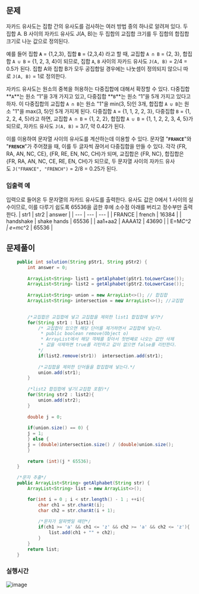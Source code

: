## 문제
자카드 유사도는 집합 간의 유사도를 검사하는 여러 방법 중의 하나로 알려져 있다. 두 집합 A. B 사이의 자카드 유사도 J(A, B)는 두 집합의 교집합 크기를 두 집합의 합집합 크기로 나눈 값으로 정의된다.

예를 들어 집합 **`A`** = {1,2,3}, 집합 **`B`** = {2,3,4} 라고 할 때, 교집합 `A ∩ B` = {2, 3}, 합집합 `A ∪ B` = {1, 2, 3, 4}이 되므로, 집합 `A`, `B` 사이의 자카드 유사도 `J(A, B)` = 2/4 = 0.5가 된다. 집합 A와 집합 B가 모두 공집합일 경우에는 나눗셈이 정의되지 않으니 따로 `J(A, B)` = 1로 정의한다.

자카드 유사도는 원소의 중복을 허용하는 다중집합에 대해서 확장할 수 있다. 다중집합 **`A`**는 원소 “1”을 3개 가지고 있고, 다중집합 **`B`**는 원소 “1”을 5개 가지고 있다고 하자. 이 다중집합의 교집합 `A ∩ B`는 원소 "1"을 min(3, 5)인 3개, 합집합 `A ∪ B`는 원소 "1"을 max(3, 5)인 5개 가지게 된다. 다중집합 `A` = {1, 1, 2, 2, 3}, 다중집합 `B` = {1, 2, 2, 4, 5}라고 하면, 교집합 `A ∩ B` = {1, 2, 2}, 합집합 `A ∪ B` = {1, 1, 2, 2, 3, 4, 5}가 되므로, 자카드 유사도 `J(A, B)` = 3/7, 약 0.42가 된다.

이를 이용하여 문자열 사이의 유사도를 계산하는데 이용할 수 있다. 문자열 "**`FRANCE`**"와 "**`FRENCH`**"가 주어졌을 때, 이를 두 글자씩 끊어서 다중집합을 만들 수 있다. 각각 {FR, RA, AN, NC, CE}, {FR, RE, EN, NC, CH}가 되며, 교집합은 {FR, NC}, 합집합은 {FR, RA, AN, NC, CE, RE, EN, CH}가 되므로, 두 문자열 사이의 자카드 유사도 `J("FRANCE", "FRENCH")` = 2/8 = 0.25가 된다.


### 입출력 예
입력으로 들어온 두 문자열의 자카드 유사도를 출력한다. 유사도 값은 0에서 1 사이의 실수이므로, 이를 다루기 쉽도록 65536을 곱한 후에 소수점 아래를 버리고 정수부만 출력한다.
| str1 | str2 | answer |
| --- | --- | --- |
| FRANCE | french | 16384 |
| handshake | shake hands | 65536 |
| aa1+aa2 | AAAA12 | 43690 |
| E=M*C^2 | e=m*c^2 | 65536 |


## 문제풀이
```java
	public int solution(String pStr1, String pStr2) {
        int answer = 0;
        
        ArrayList<String> list1 = getAlphabet(pStr1.toLowerCase());
        ArrayList<String> list2 = getAlphabet(pStr2.toLowerCase());
        
        ArrayList<String> union = new ArrayList<>(); // 합집합
        ArrayList<String> intersection = new ArrayList<>(); //교집합
        

        /*교집합은 교집합에 넣고 교집합을 제외한 list1 합집합에 넣기*/
        for(String str1 : list1){
            /* 교집합이 있으면 해당 단어를 제거하면서 교집합에 넣는다.
             * public boolean remove(Object o)
             * ArrayList에서 해당 객체를 찾아서 첫번째로 나오는 값만 삭제
             * 값을 삭제하면 true를 리턴하고 값이 없으면 false를 리턴한다.
            */
            if(list2.remove(str1))  intersection.add(str1);
            
            /*교집합을 제외한 단어들을 합집합에 넣는다.*/
            union.add(str1);
        }
        
        /*list2 합집합에 넣기(교집합 포함)*/
        for(String str2 : list2){
            union.add(str2);
        }
        
        double j = 0;
        
        if(union.size() == 0) {
		j = 1;
        } else {
		j = (double)intersection.size() / (double)union.size();
        }
        
        return (int)(j * 65536);
    }

	/*문자 추출*/
	public ArrayList<String> getAlphabet(String str) {
		ArrayList<String> list = new ArrayList<>();

		for(int i = 0 ; i < str.length() - 1 ; ++i){
			char ch1 = str.charAt(i);
			char ch2 = str.charAt(i + 1);
			      
			/*문자가 알파벳일 때만*/
			if(ch1 >= 'a' && ch1 <= 'z' && ch2 >= 'a' && ch2 <= 'z'){
				list.add(ch1 + "" + ch2);
			}
		}
        return list;
	}

```

### 실행시간
![image](https://github.com/annie9434/CNFCodingTest/assets/68459439/1702c68f-d242-471b-9e63-c0b45979ad20)
